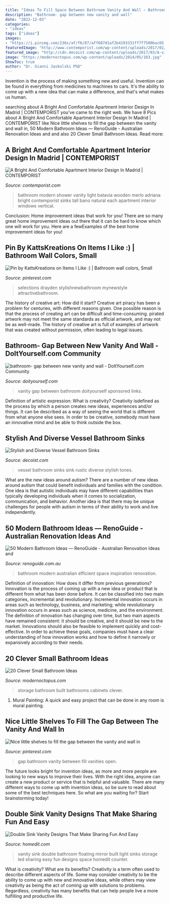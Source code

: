 ```yaml
---
title: "Ideas To Fill Space Between Bathroom Vanity And Wall ~ Bathroom Modern Australian Efficient Space Inspiration Renovation"
description: "Bathroom- gap between new vanity and wall"
date: "2022-12-03"
categories:
- "ideas"
tags: ["ideas"]
images:
- "https://i.pinimg.com/236x/af/f6/87/aff687d1af2b4193331ff7f7500bac05--rainy-days-gap.jpg?nii=t"
featuredImage: "http://www.contemporist.com/wp-content/uploads/2017/02/modern-bathroom-shower-200217-935-06-800x1200.jpg"
featured_image: "http://cdn.decoist.com/wp-content/uploads/2017/03/A-simple-white-vessel-sink-set-on-a-rustic-table.jpeg"
image: "https://modernoctopus.com/wp-content/uploads/2014/05/103.jpg"
ShowToc: true
author: "Dr. Gianni Jaskolski PhD"
---
```



Invention is the process of making something new and useful. Invention can be found in everything from medicines to machines to cars. It's the ability to come up with a new idea that can make a difference, and that's what makes us human.

	

		
searching about A Bright And Comfortable Apartment Interior Design In Madrid | CONTEMPORIST you've came to the right web. We have 8 Pics about A Bright And Comfortable Apartment Interior Design In Madrid | CONTEMPORIST like Nice little shelves to fill the gap between the vanity and wall in, 50 Modern Bathroom Ideas — RenoGuide - Australian Renovation Ideas and and also 20 Clever Small Bathroom Ideas. Read more:
		
    
## A Bright And Comfortable Apartment Interior Design In Madrid | CONTEMPORIST

<img loading=lazy src="http://www.contemporist.com/wp-content/uploads/2017/02/modern-bathroom-shower-200217-935-06-800x1200.jpg" onerror="this.onerror=null;this.src='https://tse2.mm.bing.net/th?id=OIP.8c14aAkSCRHNzBLrvF19WQHaLH&amp;pid=15.1';" alt="A Bright And Comfortable Apartment Interior Design In Madrid | CONTEMPORIST">

_Source: contemporist.com_

>bathroom modern shower vanity light batavia wooden merlo adriana bright contemporist sinks tall bano natural each apartment interior windows vertical. 

	

Conclusion: Home improvement ideas that work for you!
There are so many great home improvement ideas out there that it can be hard to know which one will work for you. Here are a fewExamples of the best home improvement ideas for you!

    
## Pin By KattsKreations On Items I Like :) | Bathroom Wall Colors, Small

<img loading=lazy src="https://i.pinimg.com/originals/65/64/91/65649151f4584f7b71bac1fa347752a4.png" onerror="this.onerror=null;this.src='https://tse1.mm.bing.net/th?id=OIP.I2VSOLldTDKp0vie2E4p6AHaFu&amp;pid=15.1';" alt="Pin by KattsKreations on Items I Like :) | Bathroom wall colors, Small">

_Source: pinterest.com_

>selections drayden stylishnewbathroom mynewstyle attractivebathroom. 

	

The history of creative art: How did it start?
Creative art piracy has been a problem for centuries, with different reasons given. One possible reason is that the process of creating art can be difficult and time-consuming. pirated artwork may not meet the same standards as official artwork, and may not be as well-made. The history of creative art is full of examples of artwork that was created without permission, often leading to legal issues.

    
## Bathroom- Gap Between New Vanity And Wall - DoItYourself.com Community

<img loading=lazy src="https://www.doityourself.com/forum/attachments/designing-kitchens-bathrooms/1279d1340221530-bathroom-gap-between-new-vanity-wall-vanitygap.jpg" onerror="this.onerror=null;this.src='https://tse2.mm.bing.net/th?id=OIP.WrJNyHkWZpB-yZNZ-sW41QAAAA&amp;pid=15.1';" alt="bathroom- gap between new vanity and wall - DoItYourself.com Community">

_Source: doityourself.com_

>vanity gap between bathroom doityourself sponsored links. 

	

Definition of artistic expression: What is creativity?
Creativity isdefined as the process by which a person creates new ideas, experiences and/or things. It can be described as a way of seeing the world that is different from what anyone else sees. In order to be creative, somebody must have an innovative mind and be able to think outside the box.

    
## Stylish And Diverse Vessel Bathroom Sinks

<img loading=lazy src="http://cdn.decoist.com/wp-content/uploads/2017/03/A-simple-white-vessel-sink-set-on-a-rustic-table.jpeg" onerror="this.onerror=null;this.src='https://tse4.mm.bing.net/th?id=OIP.2qVSHZ7kbG3fdaeiDFD-FgHaLE&amp;pid=15.1';" alt="Stylish and Diverse Vessel Bathroom Sinks">

_Source: decoist.com_

>vessel bathroom sinks sink rustic diverse stylish tones. 

	

What are the new ideas around autism?
There are a number of new ideas around autism that could benefit individuals and families with the condition. One idea is that autistic individuals may have different capabilities than typically developing individuals when it comes to socialization, communication, and behavior. Another idea is that there may be unique challenges for people with autism in terms of their ability to work and live independently.

    
## 50 Modern Bathroom Ideas — RenoGuide - Australian Renovation Ideas And

<img loading=lazy src="https://static1.squarespace.com/static/55bebb51e4b036c52ebe8c45/t/561c8cbfe4b08a46bb05126e/1461295957848/space+efficient+modern+bathroom" onerror="this.onerror=null;this.src='https://tse2.mm.bing.net/th?id=OIP.yzWkeqoGdu9DcqeRxdyY_QHaLP&amp;pid=15.1';" alt="50 Modern Bathroom Ideas — RenoGuide - Australian Renovation Ideas and">

_Source: renoguide.com.au_

>bathroom modern australian efficient space inspiration renovation. 

	

Definition of innovation: How does it differ from previous generations?
Innovation is the process of coming up with a new idea or product that is different from what has been done before. It can be classified into two main categories, incremental and revolutionary. Incremental innovation occurs in areas such as technology, business, and marketing; while revolutionary innovation occurs in areas such as science, medicine, and the environment. 
The definition of innovation has changing over time, but two main aspects have remained consistent: it should be creative, and it should be new to the market. Innovations should also be feasible to implement quickly and cost-effective. In order to achieve these goals, companies must have a clear understanding of how innovation works and how to define it narrowly or expansively according to their needs.

    
## 20 Clever Small Bathroom Ideas

<img loading=lazy src="https://modernoctopus.com/wp-content/uploads/2014/05/103.jpg" onerror="this.onerror=null;this.src='https://tse1.mm.bing.net/th?id=OIP.89Ur8IXN_dNKeVDi-oki8QHaJ3&amp;pid=15.1';" alt="20 Clever Small Bathroom Ideas">

_Source: modernoctopus.com_

>storage bathroom built bathrooms cabinets clever. 

	

1. Mural Painting: A quick and easy project that can be done in any room is mural painting.

    
## Nice Little Shelves To Fill The Gap Between The Vanity And Wall In

<img loading=lazy src="https://i.pinimg.com/236x/af/f6/87/aff687d1af2b4193331ff7f7500bac05--rainy-days-gap.jpg?nii=t" onerror="this.onerror=null;this.src='https://tse2.mm.bing.net/th?id=OIP.CkqdlPFWX2iDpNycIVW_XQAAAA&amp;pid=15.1';" alt="Nice little shelves to fill the gap between the vanity and wall in">

_Source: pinterest.com_

>gap bathroom vanity between fill vanities open. 

	

The future looks bright for invention ideas, as more and more people are looking to new ways to improve their lives. With the right idea, anyone can create a new product or service that is helpful and valuable. There are many different ways to come up with invention ideas, so be sure to read about some of the best techniques here. So what are you waiting for? Start brainstorming today!

    
## Double Sink Vanity Designs That Make Sharing Fun And Easy

<img loading=lazy src="http://cdn.homedit.com/wp-content/uploads/2017/01/Built-in-double-sink-vanity.jpg" onerror="this.onerror=null;this.src='https://tse1.mm.bing.net/th?id=OIP.jb7GQszZ0LsB7d_GUH0HKQHaJ4&amp;pid=15.1';" alt="Double Sink Vanity Designs That Make Sharing Fun And Easy">

_Source: homedit.com_

>vanity sink double bathroom floating mirror built light sinks storage led sharing easy fun designs space homedit counter. 

	

What is creativity? What are its benefits?
Creativity is a term often used to describe different aspects of life. Some may consider creativity to be the ability to come up with new and innovative ideas, while others may view creativity as being the act of coming up with solutions to problems. Regardless, creativity has many benefits that can help people live a more fulfilling and productive life.

